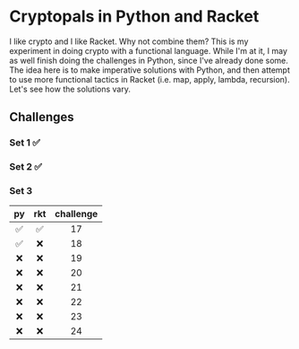 # Cryptopals in Python and Racket

I like crypto and I like Racket. Why not combine them? This is my experiment in doing crypto with a functional language. While I'm at it, I may as well finish doing the challenges in Python, since I've already done some. The idea here is to make imperative solutions with Python, and then attempt to use more functional tactics in Racket (i.e. map, apply, lambda, recursion). Let's see how the solutions vary.

## Challenges

### Set 1 :white_check_mark:

### Set 2 :white_check_mark:

### Set 3
| py                 | rkt                | challenge |
| :----------------: | :----------------: | :--------:|
| :white_check_mark: | :white_check_mark: | 17        |
| :white_check_mark: | :x: | 18        |
| :x:                | :x: | 19        |
| :x:                | :x: | 20        |
| :x:                | :x: | 21        |
| :x:                | :x: | 22        |
| :x:                | :x: | 23        |
| :x:                | :x: | 24        |
